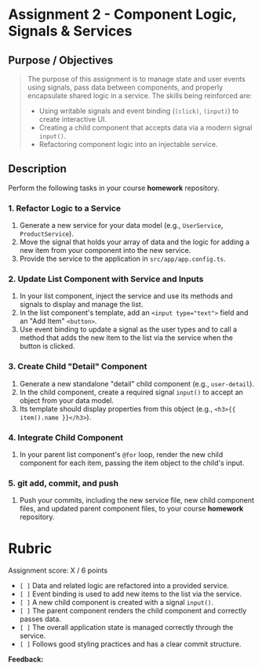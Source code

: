 # Assignment 2 - Component Logic, Signals & Services

## Purpose / Objectives
> The purpose of this assignment is to manage state and user events using signals, pass data between components, and properly encapsulate shared logic in a service. The skills being reinforced are:
> * Using writable signals and event binding (`(click)`, `(input)`) to create interactive UI.
> * Creating a child component that accepts data via a modern signal `input()`.
> * Refactoring component logic into an injectable service.

## Description

Perform the following tasks in your course **homework** repository.

### 1. Refactor Logic to a Service
1.  Generate a new service for your data model (e.g., `UserService`, `ProductService`).
2.  Move the signal that holds your array of data and the logic for adding a new item from your component into the new service.
3.  Provide the service to the application in `src/app/app.config.ts`.

### 2. Update List Component with Service and Inputs
1.  In your list component, inject the service and use its methods and signals to display and manage the list.
2.  In the list component's template, add an `<input type="text">` field and an "Add Item" `<button>`.
3.  Use event binding to update a signal as the user types and to call a method that adds the new item to the list via the service when the button is clicked.

### 3. Create Child "Detail" Component
1.  Generate a new standalone "detail" child component (e.g., `user-detail`).
2.  In the child component, create a required signal `input()` to accept an object from your data model.
3.  Its template should display properties from this object (e.g., `<h3>{{ item().name }}</h3>`).

### 4. Integrate Child Component
1.  In your parent list component's `@for` loop, render the new child component for each item, passing the item object to the child's input.

### 5. git add, commit, and push
1.  Push your commits, including the new service file, new child component files, and updated parent component files, to your course **homework** repository.

# Rubric

Assignment score: X / 6 points

- `[ ]` Data and related logic are refactored into a provided service.
- `[ ]` Event binding is used to add new items to the list via the service.
- `[ ]` A new child component is created with a signal `input()`.
- `[ ]` The parent component renders the child component and correctly passes data.
- `[ ]` The overall application state is managed correctly through the service.
- `[ ]` Follows good styling practices and has a clear commit structure.

**Feedback:**
